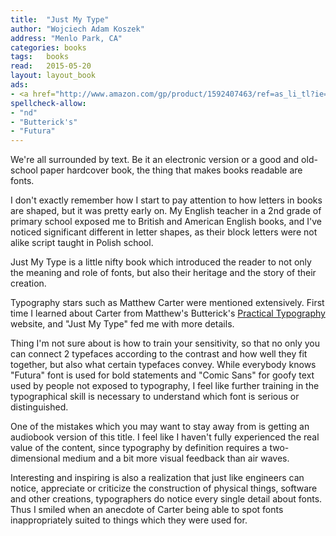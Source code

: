 ```yaml
---
title:  "Just My Type"
author: "Wojciech Adam Koszek"
address: "Menlo Park, CA"
categories: books
tags:	books
read:	2015-05-20
layout: layout_book
ads:
- <a href="http://www.amazon.com/gp/product/1592407463/ref=as_li_tl?ie=UTF8&camp=1789&creative=390957&creativeASIN=1592407463&linkCode=as2&tag=wkoszek-20&linkId=YDVD2TRCXGXAIHBE"><img border="0" src="http://ws-na.amazon-adsystem.com/widgets/q?_encoding=UTF8&ASIN=1592407463&Format=_SL160_&ID=AsinImage&MarketPlace=US&ServiceVersion=20070822&WS=1&tag=wkoszek-20" ></a><img src="http://ir-na.amazon-adsystem.com/e/ir?t=wkoszek-20&l=as2&o=1&a=1592407463" width="1" height="1" border="0" alt="" style="border:none !important; margin:0px !important;" />
spellcheck-allow:
- "nd"
- "Butterick's"
- "Futura"
---
```


We're all surrounded by text. Be it an electronic version or a good and
old-school paper hardcover book, the thing that makes books readable are
fonts.

I don't exactly remember how I start to pay attention to how letters in
books are shaped, but it was pretty early on. My English teacher in a 2nd
grade of primary school exposed me to British and American English books,
and I've noticed significant different in letter shapes, as their block
letters were not alike script taught in Polish school.

Just My Type is a little nifty book which introduced the reader to not only
the meaning and role of fonts, but also their heritage and the story of
their creation.

Typography stars such as Matthew Carter were mentioned extensively. First
time I learned about Carter from Matthew's Butterick's
[Practical Typography](http://www.practicaltypography.com/)
website, and "Just My Type" fed me with more details.

Thing I'm not sure about is how to train your sensitivity, so that no only
you can connect 2 typefaces according to the contrast and how well they fit
together, but also what certain typefaces convey. While everybody knows
"Futura" font is used for bold statements and "Comic Sans" for goofy text
used by people not exposed to typography, I feel like further training in
the typographical skill is necessary to understand which font is serious or
distinguished.

One of the mistakes which you may want to stay away from is getting an
audiobook version of this title. I feel like I haven't fully experienced the
real value of the content, since typography by definition requires a
two-dimensional medium and a bit more visual feedback than air waves.

Interesting and inspiring is also a realization that just like engineers can
notice, appreciate or criticize the construction of physical things, software and
other creations, typographers do notice every single detail about fonts.
Thus I smiled when an anecdote of Carter being able to spot fonts
inappropriately suited to things which they were used for.
